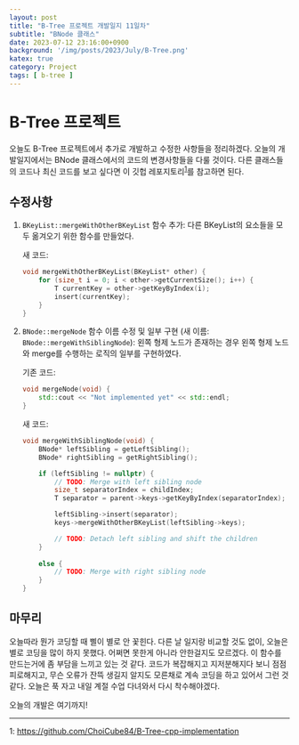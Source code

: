 ```yaml
---
layout: post
title: "B-Tree 프로젝트 개발일지 11일차"
subtitle: "BNode 클래스"
date: 2023-07-12 23:16:00+0900
background: '/img/posts/2023/July/B-Tree.png'
katex: true
category: Project
tags: [ b-tree ]
---
```


# B-Tree 프로젝트

오늘도 B-Tree 프로젝트에서 추가로 개발하고 수정한 사항들을 정리하겠다. 오늘의 개발일지에서는 BNode 클래스에서의 코드의 변경사항들을 다룰 것이다. 다른 클래스들의 코드나 최신 코드를 보고 싶다면 이 깃헙 레포지토리<sup>[1](#footnote_1)</sup>를 참고하면 된다.

## 수정사항

1. `BKeyList::mergeWithOtherBKeyList` 함수 추가: 다른 BKeyList의 요소들을 모두 옮겨오기 위한 함수를 만들었다.

    새 코드:
    ```cpp
    void mergeWithOtherBKeyList(BKeyList* other) {
		for (size_t i = 0; i < other->getCurrentSize(); i++) {
			T currentKey = other->getKeyByIndex(i);
			insert(currentKey);
		}
	}
    ```

2. `BNode::mergeNode` 함수 이름 수정 및 일부 구현 (새 이름: `BNode::mergeWithSiblingNode`): 왼쪽 형제 노드가 존재하는 경우 왼쪽 형제 노드와 merge를 수행하는 로직의 일부를 구현하였다.

    기존 코드:
    ```cpp
    void mergeNode(void) {
		std::cout << "Not implemented yet" << std::endl;
	}
    ```

    새 코드:
    ```cpp
    void mergeWithSiblingNode(void) {
		BNode* leftSibling = getLeftSibling();
		BNode* rightSibling = getRightSibling();

		if (leftSibling != nullptr) {
			// TODO: Merge with left sibling node
			size_t separatorIndex = childIndex;
			T separator = parent->keys->getKeyByIndex(separatorIndex);

			leftSibling->insert(separator);
			keys->mergeWithOtherBKeyList(leftSibling->keys);

			// TODO: Detach left sibling and shift the children
		}
		
		else {
			// TODO: Merge with right sibling node
		}
	}
    ```

## 마무리

오늘따라 뭔가 코딩할 때 삘이 별로 안 꽃힌다. 다른 날 일지랑 비교할 것도 없이, 오늘은 별로 코딩을 많이 하지 못했다. 어쩌면 못한게 아니라 안한걸지도 모르겠다. 이 함수를 만드는거에 좀 부담을 느끼고 있는 것 같다. 코드가 복잡해지고 지저분해지다 보니 점점 피로해지고, 무슨 오류가 잔뜩 생길지 알지도 모른채로 계속 코딩을 하고 있어서 그런 것 같다. 오늘은 푹 자고 내일 계절 수업 다녀와서 다시 착수해야겠다.

오늘의 개발은 여기까지!

- - -
<a name="footnote_1">1</a>: <https://github.com/ChoiCube84/B-Tree-cpp-implementation>  